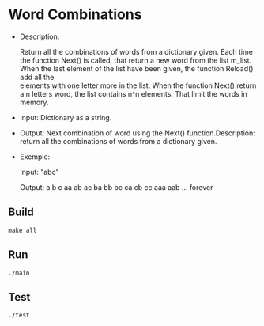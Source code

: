 Word Combinations
=================
*   Description: 

	Return all the combinations of words from a dictionary given.
	Each time the function Next() is called, that return a new word from the list m_list.
	When the last element of the list have been given, the function Reload() add all the  
	elements with one letter more in the list.
	When the function Next() return a n letters word, the list contains n^n elements.
	That limit the words in memory.
 
*   Input: Dictionary as a string.

*   Output: Next combination of word using the Next() function.Description: return all the combinations of words from a dictionary given.
     
*   Exemple: 

    Input: "abc" 
    
    Output: a 
            b
            c
            aa
            ab
            ac
            ba
            bb
            bc
            ca
            cb
            cc
            aaa
            aab
            … forever


Build
-----
~~~
make all
~~~

Run
---
~~~
./main
~~~
Test
----
~~~
./test
~~~